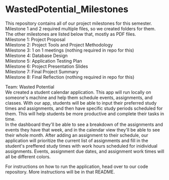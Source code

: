 # WastedPotential_Milestones

This repository contains all of our project milestones for this semester. Milestone 1 and 2 required multiple files, so we created folders for them. The other milestones are listed below that, mostly as PDF files.  
Milestone 1: Project Proposal  
Milestone 2: Project Tools and Project Methodology  
Milestone 3: 1 on 1 meetings (nothing required in repo for this)  
Milestone 4: Database Design  
Milestone 5: Application Testing Plan  
Milestone 6: Project Presentation Slides  
Milestone 7: Final Project Summary  
Milestone 8: Final Reflection (nothing required in repo for this)  

Team: Wasted Potential  
We created a student calendar application. This app will run locally on someone's machine and help them schedule events, assignments, and classes. With our app, students will be able to input their preferred study times and assignments, and then have specific study periods scheduled for them. This will help students be more productive and complete their tasks in time.   
In the dashboard they'll be able to see a breakdown of the assignments and events they have that week, and in the calendar view they'll be able to see their whole month. After adding an assignment to their schedule, our application will prioritize the current list of assignments and fill in the student's preffered study times with work hours scheduled for inidividual assignments.
Events, assignment due dates, and assignment work times will all be different colors.

For instructions on how to run the application, head over to our code repository. More instructions will be in that README.
